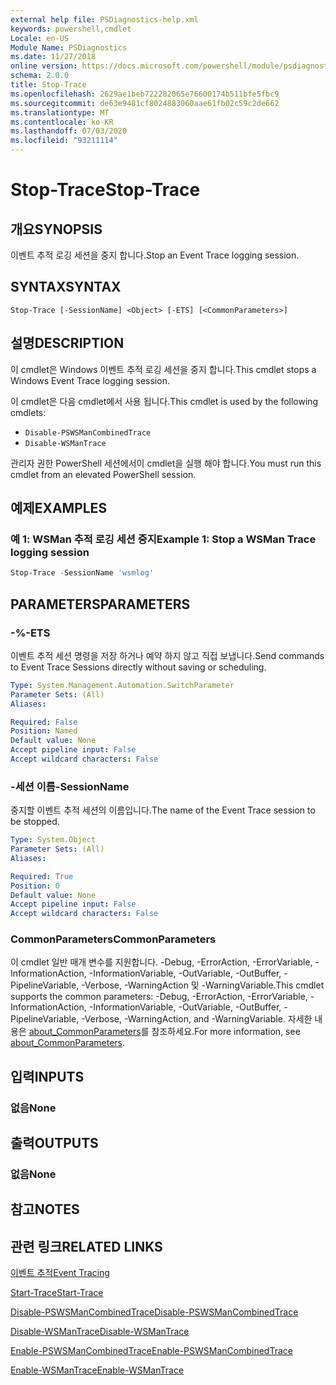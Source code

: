 ```yaml
---
external help file: PSDiagnostics-help.xml
keywords: powershell,cmdlet
Locale: en-US
Module Name: PSDiagnostics
ms.date: 11/27/2018
online version: https://docs.microsoft.com/powershell/module/psdiagnostics/stop-trace?view=powershell-7&WT.mc_id=ps-gethelp
schema: 2.0.0
title: Stop-Trace
ms.openlocfilehash: 2629ae1beb722282065e76600174b511bfe5fbc9
ms.sourcegitcommit: de63e9481cf8024883060aae61fb02c59c2de662
ms.translationtype: MT
ms.contentlocale: ko-KR
ms.lasthandoff: 07/03/2020
ms.locfileid: "93211114"
---
```

# <span data-ttu-id="732e9-103">Stop-Trace</span><span class="sxs-lookup"><span data-stu-id="732e9-103">Stop-Trace</span></span>

## <span data-ttu-id="732e9-104">개요</span><span class="sxs-lookup"><span data-stu-id="732e9-104">SYNOPSIS</span></span>
<span data-ttu-id="732e9-105">이벤트 추적 로깅 세션을 중지 합니다.</span><span class="sxs-lookup"><span data-stu-id="732e9-105">Stop an Event Trace logging session.</span></span>

## <span data-ttu-id="732e9-106">SYNTAX</span><span class="sxs-lookup"><span data-stu-id="732e9-106">SYNTAX</span></span>

```
Stop-Trace [-SessionName] <Object> [-ETS] [<CommonParameters>]
```

## <span data-ttu-id="732e9-107">설명</span><span class="sxs-lookup"><span data-stu-id="732e9-107">DESCRIPTION</span></span>

<span data-ttu-id="732e9-108">이 cmdlet은 Windows 이벤트 추적 로깅 세션을 중지 합니다.</span><span class="sxs-lookup"><span data-stu-id="732e9-108">This cmdlet stops a Windows Event Trace logging session.</span></span>

<span data-ttu-id="732e9-109">이 cmdlet은 다음 cmdlet에서 사용 됩니다.</span><span class="sxs-lookup"><span data-stu-id="732e9-109">This cmdlet is used by the following cmdlets:</span></span>

- `Disable-PSWSManCombinedTrace`
- `Disable-WSManTrace`

<span data-ttu-id="732e9-110">관리자 권한 PowerShell 세션에서이 cmdlet을 실행 해야 합니다.</span><span class="sxs-lookup"><span data-stu-id="732e9-110">You must run this cmdlet from an elevated PowerShell session.</span></span>

## <span data-ttu-id="732e9-111">예제</span><span class="sxs-lookup"><span data-stu-id="732e9-111">EXAMPLES</span></span>

### <span data-ttu-id="732e9-112">예 1: WSMan 추적 로깅 세션 중지</span><span class="sxs-lookup"><span data-stu-id="732e9-112">Example 1: Stop a WSMan Trace logging session</span></span>

```powershell
Stop-Trace -SessionName 'wsmlog'
```

## <span data-ttu-id="732e9-113">PARAMETERS</span><span class="sxs-lookup"><span data-stu-id="732e9-113">PARAMETERS</span></span>

### <span data-ttu-id="732e9-114">-%</span><span class="sxs-lookup"><span data-stu-id="732e9-114">-ETS</span></span>
<span data-ttu-id="732e9-115">이벤트 추적 세션 명령을 저장 하거나 예약 하지 않고 직접 보냅니다.</span><span class="sxs-lookup"><span data-stu-id="732e9-115">Send commands to Event Trace Sessions directly without saving or scheduling.</span></span>

```yaml
Type: System.Management.Automation.SwitchParameter
Parameter Sets: (All)
Aliases:

Required: False
Position: Named
Default value: None
Accept pipeline input: False
Accept wildcard characters: False
```

### <span data-ttu-id="732e9-116">-세션 이름</span><span class="sxs-lookup"><span data-stu-id="732e9-116">-SessionName</span></span>
<span data-ttu-id="732e9-117">중지할 이벤트 추적 세션의 이름입니다.</span><span class="sxs-lookup"><span data-stu-id="732e9-117">The name of the Event Trace session to be stopped.</span></span>

```yaml
Type: System.Object
Parameter Sets: (All)
Aliases:

Required: True
Position: 0
Default value: None
Accept pipeline input: False
Accept wildcard characters: False
```

### <span data-ttu-id="732e9-118">CommonParameters</span><span class="sxs-lookup"><span data-stu-id="732e9-118">CommonParameters</span></span>
<span data-ttu-id="732e9-119">이 cmdlet 일반 매개 변수를 지원합니다. -Debug, -ErrorAction, -ErrorVariable, -InformationAction, -InformationVariable, -OutVariable, -OutBuffer, -PipelineVariable, -Verbose, -WarningAction 및 -WarningVariable.</span><span class="sxs-lookup"><span data-stu-id="732e9-119">This cmdlet supports the common parameters: -Debug, -ErrorAction, -ErrorVariable, -InformationAction, -InformationVariable, -OutVariable, -OutBuffer, -PipelineVariable, -Verbose, -WarningAction, and -WarningVariable.</span></span> <span data-ttu-id="732e9-120">자세한 내용은 [about_CommonParameters](https://go.microsoft.com/fwlink/?LinkID=113216)를 참조하세요.</span><span class="sxs-lookup"><span data-stu-id="732e9-120">For more information, see [about_CommonParameters](https://go.microsoft.com/fwlink/?LinkID=113216).</span></span>

## <span data-ttu-id="732e9-121">입력</span><span class="sxs-lookup"><span data-stu-id="732e9-121">INPUTS</span></span>

### <span data-ttu-id="732e9-122">없음</span><span class="sxs-lookup"><span data-stu-id="732e9-122">None</span></span>

## <span data-ttu-id="732e9-123">출력</span><span class="sxs-lookup"><span data-stu-id="732e9-123">OUTPUTS</span></span>

### <span data-ttu-id="732e9-124">없음</span><span class="sxs-lookup"><span data-stu-id="732e9-124">None</span></span>

## <span data-ttu-id="732e9-125">참고</span><span class="sxs-lookup"><span data-stu-id="732e9-125">NOTES</span></span>

## <span data-ttu-id="732e9-126">관련 링크</span><span class="sxs-lookup"><span data-stu-id="732e9-126">RELATED LINKS</span></span>

[<span data-ttu-id="732e9-127">이벤트 추적</span><span class="sxs-lookup"><span data-stu-id="732e9-127">Event Tracing</span></span>](/windows/desktop/ETW/event-tracing-portal)

[<span data-ttu-id="732e9-128">Start-Trace</span><span class="sxs-lookup"><span data-stu-id="732e9-128">Start-Trace</span></span>](start-trace.md)

[<span data-ttu-id="732e9-129">Disable-PSWSManCombinedTrace</span><span class="sxs-lookup"><span data-stu-id="732e9-129">Disable-PSWSManCombinedTrace</span></span>](Disable-PSWSManCombinedTrace.md)

[<span data-ttu-id="732e9-130">Disable-WSManTrace</span><span class="sxs-lookup"><span data-stu-id="732e9-130">Disable-WSManTrace</span></span>](Disable-WSManTrace.md)

[<span data-ttu-id="732e9-131">Enable-PSWSManCombinedTrace</span><span class="sxs-lookup"><span data-stu-id="732e9-131">Enable-PSWSManCombinedTrace</span></span>](Enable-PSWSManCombinedTrace.md)

[<span data-ttu-id="732e9-132">Enable-WSManTrace</span><span class="sxs-lookup"><span data-stu-id="732e9-132">Enable-WSManTrace</span></span>](Enable-WSManTrace.md)
